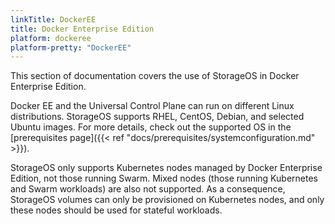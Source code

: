 ```yaml
---
linkTitle: DockerEE
title: Docker Enterprise Edition
platform: dockeree
platform-pretty: "DockerEE"
---
```


This section of documentation covers the use of StorageOS in Docker Enterprise Edition.

Docker EE and the Universal Control Plane can run on different Linux
distributions. StorageOS supports RHEL, CentOS, Debian, and selected Ubuntu
images. For more details, check out the supported OS in the
[prerequisites page]({{< ref "docs/prerequisites/systemconfiguration.md" >}}).

StorageOS only supports Kubernetes nodes managed by Docker Enterprise Edition,
not those running Swarm. Mixed nodes (those running Kubernetes and Swarm
workloads)  are also not supported.  As a consequence, StorageOS volumes can
only be provisioned on Kubernetes nodes, and only these nodes should be used
for stateful workloads.

